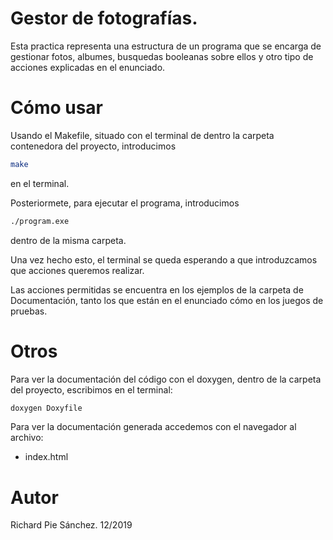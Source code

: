 # Gestor de fotografías.

Esta practica representa una estructura de un programa que se encarga de gestionar fotos, albumes, busquedas booleanas sobre ellos y otro tipo de acciones explicadas en el enunciado.

# Cómo usar

Usando el Makefile, situado con el terminal de dentro la carpeta contenedora del proyecto, introducimos 
```bash
make
```
en el terminal.

Posteriormete, para ejecutar el programa, introducimos 

```bash
./program.exe 
```
dentro de la misma carpeta.

Una vez hecho esto, el terminal se queda esperando a que introduzcamos que acciones queremos realizar.

Las acciones permitidas se encuentra en los ejemplos de la carpeta de Documentación, tanto los que están en el enunciado cómo en los juegos de pruebas.


# Otros

Para ver la documentación del código con el doxygen, dentro de la carpeta del proyecto, escribimos en el terminal:
 
```bash
doxygen Doxyfile
```

Para ver la documentación generada accedemos con el navegador al archivo:

- index.html

# Autor

Richard Pie Sánchez. 12/2019

